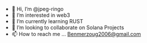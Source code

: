 - 👋 Hi, I’m @jpeg-ringo
- 👀 I’m interested in web3
- 🌱 I’m currently learning RUST
- 💞️ I’m looking to collaborate on Solana Projects
- 📫 How to reach me ... Benmerzoug2006@gmail.com

<!---
jpeg-ringo/jpeg-ringo is a ✨ special ✨ repository because its `README.md` (this file) appears on your GitHub profile.
You can click the Preview link to take a look at your changes.
--->
